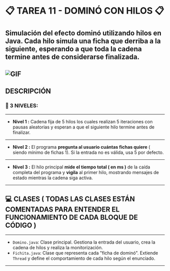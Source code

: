 # 📋 TAREA 11 - DOMINÓ CON HILOS 📋

Simulación del **efecto dominó** utilizando hilos en Java. Cada hilo simula una ficha que derriba a la siguiente, esperando a que toda la cadena termine antes de considerarse finalizada.
---
![GIF](https://i.pinimg.com/originals/5b/40/d7/5b40d7b8c626e62a663c3b0e719b0329.gif)
---
## DESCRIPCIÓN

### 🧩 3 NIVELES:
---

- **Nivel 1 :** Cadena fija de 5 hilos los cuales realizan 5 iteraciones con pausas aleatorias y esperan a que el siguiente hilo termine antes de finalizar.
---
- **Nivel 2 :** El programa **pregunta al usuario cuántas fichas quiere** ( siendo mínimo de fichas 1). Si la entrada no es válida, usa 5 por defecto.
---
- **Nivel 3 :** El hilo principal **mide el tiempo total ( en ms )** de la caída completa del programa y **vigila** al primer hilo, mostrando mensajes de estado mientras la cadena siga activa.
---


## 💻 CLASES ( TODAS LAS CLASES ESTÁN COMENTADAS PARA ENTENDER EL FUNCIONAMIENTO DE CADA BLOQUE DE CÓDIGO )
---
- `Domino.java`: Clase principal. Gestiona la entrada del usuario, crea la cadena de hilos y realiza la monitorización.
- `Fichita.java`: Clase que representa cada "ficha de dominó". Extiende `Thread` y define el comportamiento de cada hilo según el enunciado.
---
